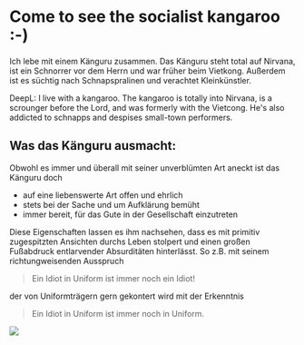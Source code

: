 # Come to see the socialist kangaroo :-)

Ich lebe mit einem Känguru zusammen.
Das Känguru steht total auf Nirvana, ist ein Schnorrer vor dem Herrn und war früher beim Vietkong.
Außerdem ist es süchtig nach Schnapspralinen und verachtet Kleinkünstler.

DeepL:
I live with a kangaroo.
The kangaroo is totally into Nirvana, is a scrounger before the Lord, and was formerly with the Vietcong.
He's also addicted to schnapps and despises small-town performers.

## Was das Känguru ausmacht:
Obwohl es immer und überall mit seiner unverblümten Art aneckt ist das Känguru doch
* auf eine liebenswerte Art offen und ehrlich
* stets bei der Sache und um Aufklärung bemüht
* immer bereit, für das Gute in der Gesellschaft einzutreten

Diese Eigenschaften lassen es ihm nachsehen, dass es mit primitiv zugespitzten Ansichten durchs Leben stolpert und einen großen Fußabdruck entlarvender Absurditäten hinterlässt.
So z.B. mit seinem richtungweisenden Ausspruch

> Ein Idiot in Uniform
> ist immer noch ein Idiot!

der von Uniformträgern gern gekontert wird mit der Erkenntnis

> Ein Idiot in Uniform
> ist immer noch in Uniform.

<img src="https://marcuwekling.de/image/min/bilder/werke/9783548063737_cover-5e4a5be48399b.jpg"/>